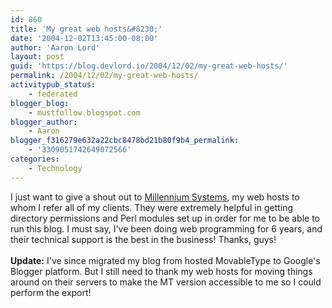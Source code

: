 ```yaml
---
id: 860
title: 'My great web hosts&#8230;'
date: '2004-12-02T13:45:00-08:00'
author: 'Aaron Lord'
layout: post
guid: 'https://blog.devlord.io/2004/12/02/my-great-web-hosts/'
permalink: /2004/12/02/my-great-web-hosts/
activitypub_status:
    - federated
blogger_blog:
    - mustfollow.blogspot.com
blogger_author:
    - Aaron
blogger_f316279e632a22cbc8478bd21b80f9b4_permalink:
    - '3309051742649072566'
categories:
    - Technology
---
```


I just want to give a shout out to <a href="http://www.nextmill.net/" target="_blank" rel="noopener">Millennium Systems</a>, my web hosts to whom I refer all of my clients.  They were extremely helpful in getting directory permissions and Perl modules set up in order for me to be able to run this blog.  I must say, I've been doing web programming for 6 years, and their technical support is the best in the business!  Thanks, guys!<br /><br /><b>Update:</b> I've since migrated my blog from hosted MovableType to Google's Blogger platform. But I still need to thank my web hosts for moving things around on their servers to make the MT version accessible to me so I could perform the export!<div class="blogger-post-footer"></div>